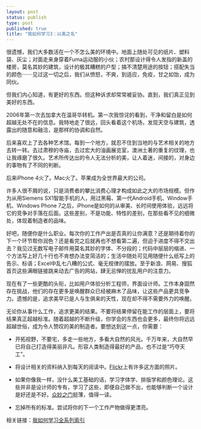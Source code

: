 ```yaml
--- 
layout: post
status: publish
type: post
published: true
title: "我如何学习3：以美之名"
---
```


很遗憾，我们大多数活在一个不怎么美的环境中。地面上随处可见的纸片、塑料袋、灰尘；对面走来身穿着Fuma运动服的小伙；农村那设计得令人发指的新盖的楼房，莫名其妙的建筑，设计的极其糟糕的户型；搞不清楚用途的按钮；搭配失当的颜色⋯⋯见过这一切之后，我们从愤怒，不爽，到适应，免疫，甘之如饴，成为同伙。

但我们内心知道，有更好的东西。但这种诉求却常常被妥协。直到，我们真正见到美好的东西。

2006年第一次去加拿大在温哥华转机。第一次我惊诧的看到，干净和留白是如何超越无处不在的信息。我特地走了很远，回头看着这个机场，发现天空与建筑，透露出的随意和融洽，是那样的协调和自然。

后来喜欢上了去各种艺术馆。每到一个地方，就忍不住到当地的与艺术相关的地方去转一转。去过肃穆的寺庙，去过宏大的油画展览室，澳洲土著的重复的纹理，也让我琢磨了很久。艺术所传达出的令人无法分析的美，让人着迷，间接的，对身边的事物有了不同的判断。

后来iPhone 4火了。Mac火了。苹果成为全世界最大的公司。

许多人很不屑的说，只是消费者的攀比消费心理才构成如此之大的市场规模。但作为从用Siemens SX1智能手机的人，用过黑莓、第一代Android手机、Window手机、Windows Phone 7之后，iPhone是如何的从审美、长时间使用体验，远远将它的竞争对手落在后面。这些差别，不是功能、特性的差别，在那些看不见的细微处，体现着制造者的品味。

好吧，随便你是什么职业。每次你的工作产出是否真的让你满意？还是期待着你的下一个环节帮你润色？还是看完之后就再也不想看第二遍，但迫于进度不得不交出去？我见过无数写电子邮件用莫名其妙的字体、不分段的；代码中层层的缩进、一个方法写上好几十行也不肯想办法变简洁的；生活中随处可见用随便什么纸写上的告示、标语；Excel中乱七八糟的公式、毫无规律的摆放。至于新浪、网易、搜狐首页这些满眼链接跳来动去广告的网站，肆无忌惮的扰乱用户的注意力。

现在有了一些更酷的头衔，比如用户体验分析工程师，界面设计师。工作本身固然存在挑战，他们的存在更多是唤醒群众已经被麻木了品味，让这些产品更具竞争力。遗憾的是，追求美早已是人与生俱来的天性，现在却不得不需要外力的唤醒。

无论你从事什么工作，追求更美的结果。不要将结果停留在能工作的层面上，要将结果真正超越标准。随着超越的不断升级，你学会的东西也会更多，最终你将远远超越世俗，成为令人赞叹的美的制造者。要想达到这一点，你需要：

* 开拓视野，不要宅，多走一些地方，多看大自然的风光。千万年来，大自然早已将自己打造得美丽非凡。形容人类制造得最好的产品，也不过是“巧夺天工”。

* 将设计相关的资料纳入到每天的阅读中。[Flickr](http://www.flickr.com/explore/interesting/7days/)上有许多这方面的照片。

* 如果你像我一样，没什么美工基础的话，学习字体学、排版学和颜色理论。这些并非是设计师的专有，学习了这些，即便自己做不出，也能够判断一个设计是好还是不好。[众妙之门](http://book.douban.com/subject/5351808/)挺薄，值得一读。

* 忘掉所有的标准。尝试将你的下一个工作产物做得更漂亮。


相关链接：[我如何学习全系列索引](/archives/how-i-learn-final/)